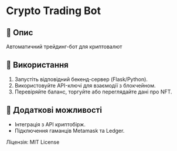 # Crypto Trading Bot

## 📌 Опис
Автоматичний трейдинг-бот для криптовалют

## 🚀 Використання
1. Запустіть відповідний бекенд-сервер (Flask/Python).
2. Використовуйте API-ключі для взаємодії з блокчейном.
3. Перевіряйте баланс, торгуйте або переглядайте дані про NFT.

## 🔧 Додаткові можливості
- Інтеграція з API криптобірж.
- Підключення гаманців Metamask та Ledger.

Ліцензія: MIT License
